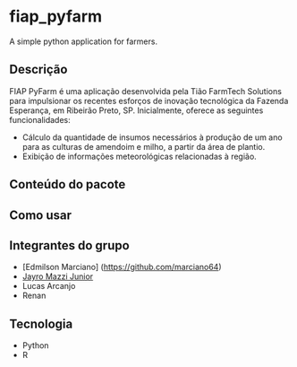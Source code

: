 # fiap_pyfarm
A simple python application for farmers.

Descrição
---------

FIAP PyFarm é uma aplicação desenvolvida pela Tião FarmTech Solutions para impulsionar os recentes esforços de inovação tecnológica da Fazenda Esperança, em Ribeirão Preto, SP. Inicialmente, oferece as seguintes funcionalidades:

- Cálculo da quantidade de insumos necessários à produção de um ano para as culturas de amendoim e milho, a partir da área de plantio.
- Exibição de informações meteorológicas relacionadas à região.


Conteúdo do pacote
------------------



Como usar
---------



Integrantes do grupo
--------------------

- [Edmilson Marciano] (https://github.com/marciano64)
- [Jayro Mazzi Junior](https://github.com/jayrom)
- Lucas Arcanjo
- Renan

Tecnologia
----------

- Python
- R


